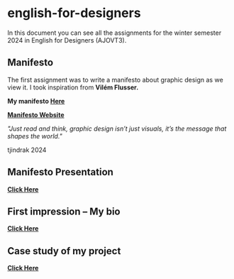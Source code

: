 # english-for-designers

In this document you can see all the assignments for the winter semester 2024 in English for Designers (AJOVT3).

## Manifesto

The first assignment was to write a manifesto about graphic design as we view it. I took inspiration from **Vilém Flusser.**

**My manifesto [Here](/01_Design_Manifesto/My_Design_Manifesto.md)**

**[Manifesto Website](https://tjindrak.github.io/english-for-designers/)**

_"Just read and think, graphic design isn’t just visuals, it’s the message that shapes the world."_                                              

tjindrak 2024

## Manifesto Presentation

**[Click Here](/01_Design_Manifesto/Presentation/Slide01.md)**

## First impression – My bio

**[Click Here](02_first_impressions/First_impression.md)**

## Case study of my project

**[Click Here](03_Case_study/Index.md)**
